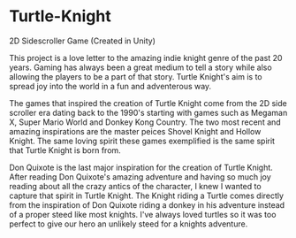 # Turtle-Knight
2D Sidescroller Game (Created in Unity)

This project is a love letter to the amazing indie knight genre of the past 20 years. Gaming has always been a great medium to tell a story while also allowing the players to be a part of that story. Turtle Knight's aim is to spread joy into the world in a fun and adventerous way.

The games that inspired the creation of Turtle Knight come from the 2D side scroller era dating back to the 1990's starting with games such as Megaman X, Super Mario World and Donkey Kong Country. The two most recent and amazing inspirations are the master peices Shovel Knight and Hollow Knight. The same loving spirit these games exemplified is the same spirit that Turtle Knight is born from.

Don Quixote is the last major inspiration for the creation of Turtle Knight. After reading Don Quixote's amazing adventure and having so much joy reading about all the crazy antics of the character, I knew I wanted to capture that spirit in Turtle Knight. The Knight riding a Turtle comes directly from the inspiration of Don Quixote riding a donkey in his adventure instead of a proper steed like most knights. I've always loved turtles so it was too perfect to give our hero an unlikely steed for a knights adventure.
